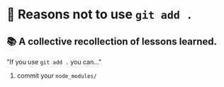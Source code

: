 # 🤦 Reasons not to use `git add .` 
## 📚 A collective recollection of lessons learned.

"If you use `git add .` you can..."

1. commit your `node_modules/`
